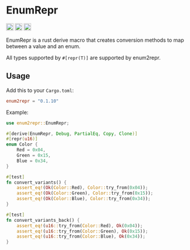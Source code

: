 # EnumRepr

[<img alt="github" src="https://img.shields.io/badge/github-matthewjberger/enum2repr-8da0cb?style=for-the-badge&labelColor=555555&logo=github" height="20">](https://github.com/matthewjberger/enum2repr)
[<img alt="crates.io" src="https://img.shields.io/crates/v/enum2repr.svg?style=for-the-badge&color=fc8d62&logo=rust" height="20">](https://crates.io/crates/enum2repr)
[<img alt="docs.rs" src="https://img.shields.io/badge/docs.rs-enum2repr-66c2a5?style=for-the-badge&labelColor=555555&logo=docs.rs" height="20">](https://docs.rs/enum2repr)

EnumRepr is a rust derive macro that creates conversion methods to map between a value and an enum. 

All types supported by `#[repr(T)]` are supported by enum2repr.

## Usage

Add this to your `Cargo.toml`:

```toml
enum2repr = "0.1.10"
```

Example:

```rust
use enum2repr::EnumRepr;

#[derive(EnumRepr, Debug, PartialEq, Copy, Clone)]
#[repr(u16)]
enum Color {
    Red = 0x04,
    Green = 0x15,
    Blue = 0x34,
}

#[test]
fn convert_variants() {
    assert_eq!(Ok(Color::Red), Color::try_from(0x04));
    assert_eq!(Ok(Color::Green), Color::try_from(0x15));
    assert_eq!(Ok(Color::Blue), Color::try_from(0x34));
}

#[test]
fn convert_variants_back() {
    assert_eq!(u16::try_from(Color::Red), Ok(0x04));
    assert_eq!(u16::try_from(Color::Green), Ok(0x15));
    assert_eq!(u16::try_from(Color::Blue), Ok(0x34));
}
```
